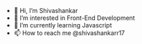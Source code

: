- 👋 Hi, I’m Shivashankar
- 👀 I’m interested in Front-End Development
- 🌱 I’m currently learning Javascript
- 📫 How to reach me @shivashankarr17

<!---
shivashankarr17/shivashankarr17 is a ✨ special ✨ repository because its `README.md` (this file) appears on your GitHub profile.
You can click the Preview link to take a look at your changes.
--->
